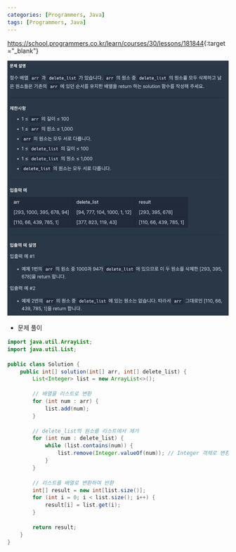 ```yaml
---
categories: [Programmers, Java]
tags: [Programmers, Java] 
---
```


<https://school.programmers.co.kr/learn/courses/30/lessons/181844>{:target="_blank"}

![문제](/assets/img/programmers/java/%EB%B0%B0%EC%97%B4%EC%9D%98_%EC%9B%90%EC%86%8C_%EC%82%AD%EC%A0%9C%ED%95%98%EA%B8%B0.png)

- 문제 풀이

```java
import java.util.ArrayList;
import java.util.List;

public class Solution {
    public int[] solution(int[] arr, int[] delete_list) {
        List<Integer> list = new ArrayList<>();
        
        // 배열을 리스트로 변환
        for (int num : arr) {
            list.add(num);
        }
        
        // delete_list의 원소를 리스트에서 제거
        for (int num : delete_list) {
            while (list.contains(num)) {
                list.remove(Integer.valueOf(num)); // Integer 객체로 변환하여 삭제
            }
        }
        
        // 리스트를 배열로 변환하여 반환
        int[] result = new int[list.size()];
        for (int i = 0; i < list.size(); i++) {
            result[i] = list.get(i);
        }
        
        return result;
    }
}
```

